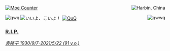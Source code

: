 <p>
  <a href="https://count.getloli.com/"><img src="https://count.getloli.com/get/@zijianjiao2017?theme=rule34" alt="Moe Counter" title="萌萌计数器"></a>
  <img src="https://weather-icon.journeyad.repl.co/@harbin?v=1" align="right" title="Harbin, China">
</p>

<img id="zijianjiao2017_is_homo" src="https://img.shields.io/badge/15%20%E5%B2%81-%E4%BA%8B%E5%AD%A6%E7%94%9F-000000" alt="いいよ、こいよ！" title="哼，哼，ああああああ">

<a href="https://github.com/anuraghazra/github-readme-stats">
  <img align="left" title="qwq" src="https://github-readme-stats.vercel.app/api?username=zijianjiao2017&show_icons=true&bg_color=0,ffafbd,ffc3a0&icon_color=fff&title_color=fff&text_color=fff" />
  <img align="right" title="qwwq" src="https://github-readme-stats.vercel.app/api/top-langs/?username=zijianjiao2017&bg_color=0,8e9eab,eef2f3&title_color=136a8a&text_color=136a8a" />
</a>

<a href="https://github.com/DenverCoder1/github-readme-streak-stats">
  <img title="QuQ" src="http://github-readme-streak-stats.herokuapp.com?user=zijianjiao2017&background=A0D8EF&border=ABCED8&stroke=FFF1CF&ring=D6E9CA&fire=F5B1AA&currStreakNum=595857&sideNums=7D7D7D&currStreakLabel=CE5242&sideLabels=E9546B&dates=5A79BA"
</a>
  
### R.I.P.
  *袁隆平 1930/9/7-2021/5/22 (91 y.o.)*

<!--
**zijianjiao2017/zijianjiao2017** is a ✨ _special_ ✨ repository because its `README.md` (this file) appears on your GitHub profile.

Here are some ideas to get you started:

- 🔭 I’m currently working on ...
- 🌱 I’m currently learning ...
- 👯 I’m looking to collaborate on ...
- 🤔 I’m looking for help with ...
- 💬 Ask me about ...
- 📫 How to reach me: ...
- 😄 Pronouns: ...
- ⚡ Fun fact: ...
-->
